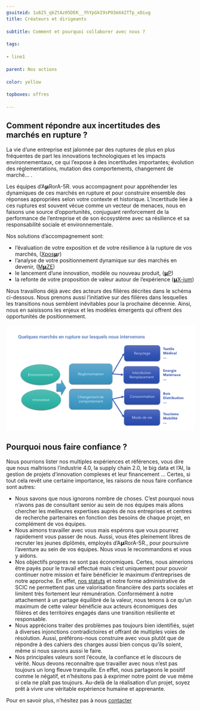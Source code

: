 ```yaml
---
gsuiteid: 1u625_qkZtAz05DEK__YhYpGkI9sPO3mX42TTp_xDiug
title: Créateurs et dirigeants

subtitle: Comment et pourquoi collaborer avec nous ?

tags:

- line1

parent: Nos actions

color: yellow

topboxes: offres

--- 
```


Comment répondre aux incertitudes des marchés en rupture ?
----------------------------------------------------------

La vie d’une entreprise est jalonnée par des ruptures de plus en plus fréquentes de part les innovations technologiques et les impacts environnementaux, ce qui l’expose à des incertitudes importantes; évolution des réglementations, mutation des comportements, changement de marché… .

Les équipes d’A𝝻RorA-5R. vous accompagnent pour appréhender les dynamiques de ces marchés en rupture et pour construire ensemble des réponses appropriées selon votre contexte et historique. L’incertitude liée à ces ruptures est souvent vécue comme un vecteur de menaces, nous en faisons une source d’opportunités, conjuguant renforcement de la performance de l’entreprise et de son écosystème avec sa résilience et sa responsabilité sociale et environnementale.

Nos solutions d’accompagnement sont:


* l’évaluation de votre exposition et de votre résilience à la rupture de vos marchés, ([Xpos𝝻](https://www.google.com/url?q=https://aurora-5r.fr/offres/Xposr/&sa=D&source=editors&ust=1616752877162000&usg=AOvVaw3-71cjR3sqixMVJKzksiMe)r)
* l’analyse de votre positionnement dynamique sur des marchés en devenir, ([M𝝻ZE](https://www.google.com/url?q=https://aurora-5r.fr/offres/Mze/&sa=D&source=editors&ust=1616752877163000&usg=AOvVaw0Yzbc0JW2uZYgbgumbGkcV))
* le lancement d’une innovation, modèle ou nouveau produit, ([𝝻](https://www.google.com/url?q=https://aurora-5r.fr/offres/P/&sa=D&source=editors&ust=1616752877163000&usg=AOvVaw3qylQXjwb9FZ49T_rOGmvW)[P](https://www.google.com/url?q=https://aurora-5r.fr/offres/P/&sa=D&source=editors&ust=1616752877163000&usg=AOvVaw3qylQXjwb9FZ49T_rOGmvW))
* la refonte de votre proposition de valeur autour de l’expérience ([𝝻X-ium](https://www.google.com/url?q=https://aurora-5r.fr/offres/Xium/&sa=D&source=editors&ust=1616752877164000&usg=AOvVaw0-H9mJepjnrUDN6zqPQqXo))

Nous travaillons déjà avec des acteurs des filières décrites dans le schéma ci-dessous. Nous prenons aussi l’initiative sur des filières dans lesquelles les transitions nous semblent inévitables pour la prochaine décennie. Ainsi, nous en saisissons les enjeux et les modèles émergents qui offrent des opportunités de positionnement.

![](images/image1.png)

Pourquoi nous faire confiance ?
-------------------------------

Nous pourrions lister nos multiples expériences et références, vous dire que nous maîtrisons l’industrie 4.0, la supply chain 2.0, le big data et l’AI, la gestion de projets d’innovation complexes et leur financement … Certes, si tout cela revêt une certaine importance, les raisons de nous faire confiance sont autres:


* Nous savons que nous ignorons nombre de choses. C’est pourquoi nous n’avons pas de consultant senior au sein de nos équipes mais allons chercher les meilleures expertises auprès de nos entreprises et centres de recherche partenaires en fonction des besoins de chaque projet, en complément de vos équipes.
* Nous aimons travailler avec vous mais espérons que vous pourrez rapidement vous passer de nous. Aussi, vous êtes pleinement libres de recruter les jeunes diplômés, employés d’A𝝻RorA-5R., pour poursuivre l’aventure au sein de vos équipes. Nous vous le recommandons et vous y aidons.
* Nos objectifs propres ne sont pas économiques. Certes, nous aimerions être payés pour le travail effectué mais c’est uniquement pour pouvoir continuer notre mission et faire bénéficier le maximum d’entreprises de notre approche. En effet, [nos statuts](https://www.google.com/url?q=https://drive.google.com/file/d/17FEBHRKYNJvYjrOQzsJoRbZ8iE95zt6h/view?usp%3Dsharing&sa=D&source=editors&ust=1616752877165000&usg=AOvVaw3-mQaAKRReG0xIiBSh7HEI) et notre forme administrative de SCIC ne permettent pas une valorisation financière des parts sociales et limitent très fortement leur rémunération. Conformément à notre attachement à un partage équilibré de la valeur, nous tenons à ce qu’un maximum de cette valeur bénéficie aux acteurs économiques des filières et des territoires engagés dans une transition résiliente et responsable.
* Nous apprécions traiter des problèmes pas toujours bien identifiés, sujet à diverses injonctions contradictoires et offrant de multiples voies de résolution. Aussi, préférons-nous construire avec vous plutôt que de répondre à des cahiers des charges aussi bien conçus qu’ils soient, même si nous savons aussi le faire.
* Nos principales valeurs sont l’écoute, la confiance et le discours de vérité. Nous devons reconnaître que travailler avec nous n’est pas toujours un long fleuve tranquille. En effet, nous partageons le positif comme le négatif, et n’hésitons pas à exprimer notre point de vue même si cela ne plaît pas toujours. Au-delà de la réalisation d’un projet, soyez prêt à vivre une véritable expérience humaine et apprenante. 

Pour en savoir plus, n’hésitez pas à nous [contacter](https://aurora-5r.fr/pages/Contact)

